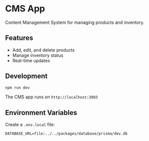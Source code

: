 # CMS App

Content Management System for managing products and inventory.

## Features

- Add, edit, and delete products
- Manage inventory status
- Real-time updates

## Development

```bash
npm run dev
```

The CMS app runs on `http://localhost:3003`

## Environment Variables

Create a `.env.local` file:

```
DATABASE_URL=file:../../packages/database/prisma/dev.db
```
